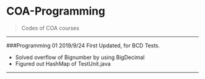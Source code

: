 # COA-Programming
>Codes of COA courses

---
###Programming 01
2019/9/24   First Updated, for BCD Tests. 
* Solved overflow of Bignumber by using BigDecimal
* Figured out HashMap of TestUnit.java
---